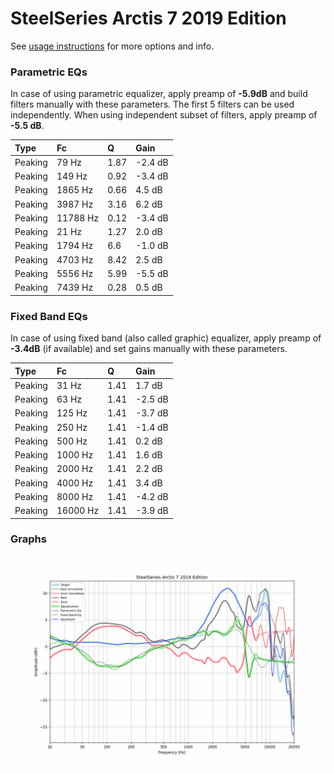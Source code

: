 # SteelSeries Arctis 7 2019 Edition
See [usage instructions](https://github.com/jaakkopasanen/AutoEq#usage) for more options and info.

### Parametric EQs
In case of using parametric equalizer, apply preamp of **-5.9dB** and build filters manually
with these parameters. The first 5 filters can be used independently.
When using independent subset of filters, apply preamp of **-5.5 dB**.

| Type    | Fc       |    Q | Gain    |
|:--------|:---------|:-----|:--------|
| Peaking | 79 Hz    | 1.87 | -2.4 dB |
| Peaking | 149 Hz   | 0.92 | -3.4 dB |
| Peaking | 1865 Hz  | 0.66 | 4.5 dB  |
| Peaking | 3987 Hz  | 3.16 | 6.2 dB  |
| Peaking | 11788 Hz | 0.12 | -3.4 dB |
| Peaking | 21 Hz    | 1.27 | 2.0 dB  |
| Peaking | 1794 Hz  | 6.6  | -1.0 dB |
| Peaking | 4703 Hz  | 8.42 | 2.5 dB  |
| Peaking | 5556 Hz  | 5.99 | -5.5 dB |
| Peaking | 7439 Hz  | 0.28 | 0.5 dB  |

### Fixed Band EQs
In case of using fixed band (also called graphic) equalizer, apply preamp of **-3.4dB**
(if available) and set gains manually with these parameters.

| Type    | Fc       |    Q | Gain    |
|:--------|:---------|:-----|:--------|
| Peaking | 31 Hz    | 1.41 | 1.7 dB  |
| Peaking | 63 Hz    | 1.41 | -2.5 dB |
| Peaking | 125 Hz   | 1.41 | -3.7 dB |
| Peaking | 250 Hz   | 1.41 | -1.4 dB |
| Peaking | 500 Hz   | 1.41 | 0.2 dB  |
| Peaking | 1000 Hz  | 1.41 | 1.6 dB  |
| Peaking | 2000 Hz  | 1.41 | 2.2 dB  |
| Peaking | 4000 Hz  | 1.41 | 3.4 dB  |
| Peaking | 8000 Hz  | 1.41 | -4.2 dB |
| Peaking | 16000 Hz | 1.41 | -3.9 dB |

### Graphs
![](./SteelSeries%20Arctis%207%202019%20Edition.png)